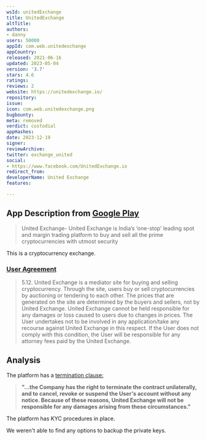 ```yaml
---
wsId: unitedExchange
title: UnitedExchange
altTitle: 
authors:
- danny
users: 50000
appId: com.web.unitedexchange
appCountry: 
released: 2021-06-16
updated: 2023-05-04
version: '3.7'
stars: 4.6
ratings: 
reviews: 2
website: https://unitedexchange.io/
repository: 
issue: 
icon: com.web.unitedexchange.png
bugbounty: 
meta: removed
verdict: custodial
appHashes: 
date: 2023-12-19
signer: 
reviewArchive: 
twitter: exchange_united
social:
- https://www.facebook.com/UnitedExchange.io
redirect_from: 
developerName: United Exchange
features: 

---
```


## App Description from [Google Play](https://play.google.com/store/apps/details?id=com.web.unitedexchange) 

> United Exchange- United Exchange is India’s ‘one-stop’ leading spot and margin trading platform to buy and sell all the prime cryptocurrencies with utmost security

This is a cryptocurrency exchange. 

### [User Agreement](https://unitedexchange.in/user-agreement)

> 5.12. United Exchange is a mediator site for buying and selling cryptocurrency. Through the site, users buy or sell cryptocurrencies by auctioning or tendering to each other. The prices that are generated on the site are determined by the buyers and sellers, not by United Exchange. United Exchange cannot be held responsible for any damages or loss caused to users due to changes in prices. The User undertakes not to be involved in any application/take any recourse against United Exchange in this respect. If the User does not comply with this condition, the User will be responsible for any attorney fees paid by the United Exchange. 

## Analysis 

The platform has a [termination clause:]((https://unitedexchange.in/user-agreement)) 

> **"...the Company has the right to terminate the contract unilaterally, and to cancel, revoke or suspend the User's account without any notice. Because of these reasons, United Exchange will not be responsible for any damages arising from these circumstances."**

The platform has KYC procedures in place. 

We weren't able to find any options to backup the private keys.